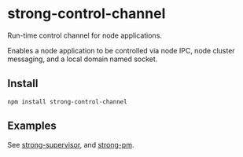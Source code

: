 # strong-control-channel

Run-time control channel for node applications.

Enables a node application to be controlled via node IPC, node cluster
messaging, and a local domain named socket.

## Install

    npm install strong-control-channel

## Examples

See [strong-supervisor](http://github.com/strongloop/strong-supervisor), and
[strong-pm](http://github.com/strongloop/strong-pm).
